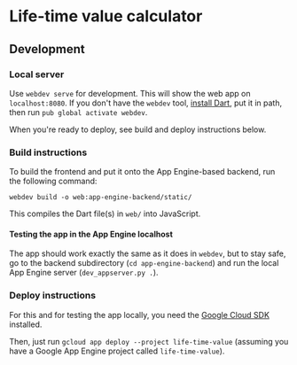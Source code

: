 # Life-time value calculator


## Development

### Local server

Use `webdev serve` for development. This will show the web app on
`localhost:8080`. If you don't have the `webdev` tool, [install Dart][],
put it in path, then run `pub global activate webdev`.

[install Dart]: https://dart.dev/get-dart

When you're ready to deploy, see build and deploy instructions below.

### Build instructions

To build the frontend and put it onto the App Engine-based backend, run the
following command:

    webdev build -o web:app-engine-backend/static/
    
This compiles the Dart file(s) in `web/` into JavaScript.

#### Testing the app in the App Engine localhost

The app should work exactly the same as it does in `webdev`, but to stay safe,
go to the backend subdirectory (`cd app-engine-backend`) and run
the local App Engine server (`dev_appserver.py .`).

### Deploy instructions

For this and for testing the app locally, you need the [Google Cloud SDK][]
installed.

[Google Cloud SDK]: https://cloud.google.com/sdk/install

Then, just run `gcloud app deploy --project life-time-value` (assuming you
have a Google App Engine project called `life-time-value`).
